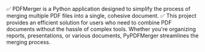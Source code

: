 ✅ PDFMerger is a Python application designed to simplify the process of merging multiple PDF files into a single, cohesive document.
✅ This project provides an efficient solution for users who need to combine PDF documents without the hassle of complex tools. Whether you're organizing reports, presentations, or various documents, PyPDFMerger streamlines the merging process.
  

